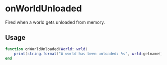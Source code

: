 # onWorldUnloaded

Fired when a world gets unloaded from memory.

## Usage

```lua
function onWorldUnloaded(World: wrld)
    print(string.format("A world has been unloaded: %s", wrld:getname()))
end
```
